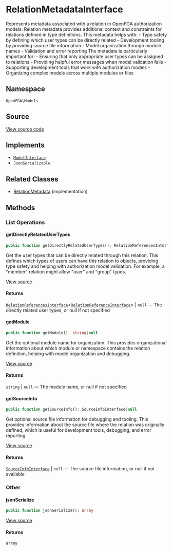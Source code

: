 # RelationMetadataInterface

Represents metadata associated with a relation in OpenFGA authorization models. Relation metadata provides additional context and constraints for relations defined in type definitions. This metadata helps with: - Type safety by defining which user types can be directly related - Development tooling by providing source file information - Model organization through module names - Validation and error reporting The metadata is particularly important for: - Ensuring that only appropriate user types can be assigned to relations - Providing helpful error messages when model validation fails - Supporting development tools that work with authorization models - Organizing complex models across multiple modules or files

## Namespace
`OpenFGA\Models`

## Source
[View source code](https://github.com/evansims/openfga-php/blob/main/src/Models/RelationMetadataInterface.php)

## Implements
* [`ModelInterface`](ModelInterface.md)
* `JsonSerializable`

## Related Classes
* [RelationMetadata](Models/RelationMetadata.md) (implementation)

## Methods

### List Operations
#### getDirectlyRelatedUserTypes

```php
public function getDirectlyRelatedUserTypes(): RelationReferencesInterface<RelationReferenceInterface>|null
```

Get the user types that can be directly related through this relation. This defines which types of users can have this relation to objects, providing type safety and helping with authorization model validation. For example, a &quot;member&quot; relation might allow &quot;user&quot; and &quot;group&quot; types.

[View source](https://github.com/evansims/openfga-php/blob/main/src/Models/RelationMetadataInterface.php#L41)

#### Returns
[`RelationReferencesInterface`](Models/Collections/RelationReferencesInterface.md)&lt;[`RelationReferenceInterface`](RelationReferenceInterface.md)&gt; &#124; `null` — The directly related user types, or null if not specified
#### getModule

```php
public function getModule(): string|null
```

Get the optional module name for organization. This provides organizational information about which module or namespace contains the relation definition, helping with model organization and debugging.

[View source](https://github.com/evansims/openfga-php/blob/main/src/Models/RelationMetadataInterface.php#L52)

#### Returns
`string` &#124; `null` — The module name, or null if not specified
#### getSourceInfo

```php
public function getSourceInfo(): SourceInfoInterface|null
```

Get optional source file information for debugging and tooling. This provides information about the source file where the relation was originally defined, which is useful for development tools, debugging, and error reporting.

[View source](https://github.com/evansims/openfga-php/blob/main/src/Models/RelationMetadataInterface.php#L63)

#### Returns
[`SourceInfoInterface`](SourceInfoInterface.md) &#124; `null` — The source file information, or null if not available
### Other
#### jsonSerialize

```php
public function jsonSerialize(): array
```

[View source](https://github.com/evansims/openfga-php/blob/main/src/Models/RelationMetadataInterface.php#L69)

#### Returns
`array`
